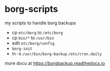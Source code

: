 # borg-scripts
my scripts to handle borg backups

- cp `etc/borg` to `/etc/borg`
- cp `bin/*` to `/usr/bin`
- edit `etc/borg/config` 
- `borg-init`
- ln -s `/usr/bin/borg-backup` `/etc/cron.daily`

more docu at https://borgbackup.readthedocs.io

